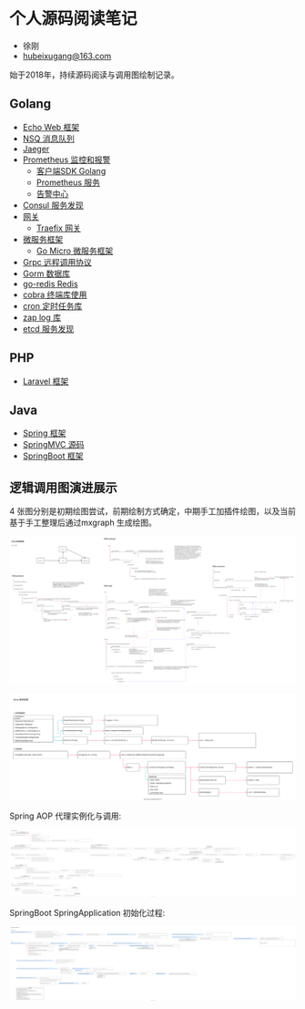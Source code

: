 # 个人源码阅读笔记

- 徐刚
- hubeixugang@163.com

始于2018年，持续源码阅读与调用图绘制记录。

## Golang

* [Echo Web 框架](/echo/echo.md)
* [NSQ 消息队列](/nsq/nsq.md)
* [Jaeger](/jaeger/jaeger.md)
* [Prometheus 监控和报警](prometheus/prometheus.md)
  * [客户端SDK Golang](prometheus/client/client_golang.md)
  * [Prometheus 服务](prometheus/prometheus/prometheus.md)
  * [告警中心](prometheus/alertmanager/alertmanager.md)
* [Consul 服务发现](/consul/consul.md)
* [网关](gateway/gateway.md)
  * [Traefix 网关](gateway/traefix/traefix.md)
* [微服务框架](/micro/micro.md)
  * [Go Micro 微服务框架](micro/go-micro/go-micro.md)
* [Grpc 远程调用协议](/grpc/grpc.md)
* [Gorm 数据库](/gorm/gorm.md)
* [go-redis Redis](/redis/go-redis.md)
* [cobra 终端库使用](/cobra/cobra.md)
* [cron 定时任务库](/cron/robfigcron.md)
* [zap log 库](/zap/zap.md)
* [etcd 服务发现](/etcd/etcd.md)

## PHP

* [Laravel 框架](/laravel/laravel.md)

## Java

* [Spring 框架](/springcode/springcode.md)
* [SpringMVC 源码](/springmvccode/springmvccode.md)
* [SpringBoot 框架](/springbootcode/springbootcode.md)


## 逻辑调用图演进展示

4 张图分别是初期绘图尝试，前期绘制方式确定，中期手工加插件绘图，以及当前基于手工整理后通过mxgraph 生成绘图。

![](/nsq/nsq/draw/nsq_structure.svg)

![](/echo/images/echo_context.svg)

Spring AOP 代理实例化与调用:

![](/springcode/draw/spring_aop_invoke.svg)

SpringBoot SpringApplication 初始化过程:

![](/springbootcode/draw/springbootcode_springapplication.svg)

